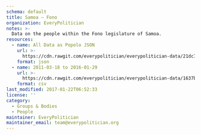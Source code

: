 ```yaml
---
schema: default
title: Samoa — Fono
organization: EveryPolitician
notes: >-
  Data on the people within the Fono legislature of Samoa.
resources:
  - name: All Data as Popolo JSON
    url: >-
      https://cdn.rawgit.com/everypolitician/everypolitician-data/21dc73521022181892dee7a88f5f84814d3cdfff/data/Samoa/Parliament/ep-popolo-v1.0.json
    format: json
  - name: 2011-03-18 to 2016-01-29
    url: >-
      https://cdn.rawgit.com/everypolitician/everypolitician-data/1637b7eff2ae081bebb632f72780d36c021cba05/data/Samoa/Parliament/term-15.csv
    format: csv
last_modified: 2017-01-22T06:52:33
license: ''
category:
  - Groups & Bodies
  - People
maintainer: EveryPolitician
maintainer_email: team@everypolitician.org
---
```

